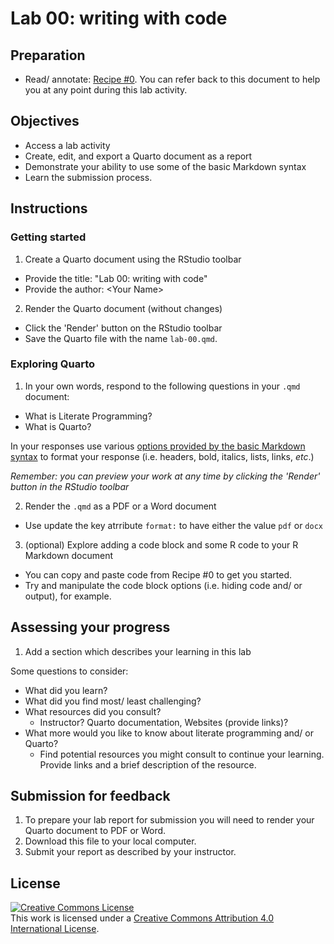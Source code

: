 # Lab 00: writing with code

<!--
- [ ] Create dev container
-->

<!-- NOTE:
You can preview this README.md document by clicking the 'Preview' button in the RStudio toolbar. The rendered document will appear in the 'Viewer' pane to the right as a formatted report.
-->

## Preparation

- Read/ annotate: [Recipe \#0](https://qtalr.github.io/qtalrkit/articles/recipe-0.html). You can refer back to this document to help you at any point during this lab activity.

## Objectives

- Access a lab activity
- Create, edit, and export a Quarto document as a report
- Demonstrate your ability to use some of the basic Markdown syntax
- Learn the submission process.

## Instructions

### Getting started

1. Create a Quarto document using the RStudio toolbar
  - Provide the title: "Lab 00: writing with code"
  - Provide the author: \<Your Name\>
2. Render the Quarto document (without changes)
  - Click the 'Render' button on the RStudio toolbar
  - Save the Quarto file with the name `lab-00.qmd`.

### Exploring Quarto

1. In your own words, respond to the following questions in your `.qmd` document:

- What is Literate Programming?
- What is Quarto?

In your responses use various [options provided by the basic Markdown syntax](https://quarto.org/docs/authoring/markdown-basics.html) to format your response (i.e. headers, bold, italics, lists, links, *etc*.)

*Remember: you can preview your work at any time by clicking the 'Render' button in the RStudio toolbar*

2. Render the `.qmd` as a PDF or a Word document
  - Use update the key atrribute `format:` to have either the value `pdf` or `docx`

3. (optional) Explore adding a code block and some R code to your R Markdown document
  - You can copy and paste code from Recipe #0 to get you started.
  - Try and manipulate the code block options (i.e. hiding code and/ or output), for example.

## Assessing your progress

1. Add a section which describes your learning in this lab

Some questions to consider:

  - What did you learn?
  - What did you find most/ least challenging?
  - What resources did you consult?
    - Instructor? Quarto documentation, Websites (provide links)?
  - What more would you like to know about literate programming and/ or Quarto?
    - Find potential resources you might consult to continue your learning. Provide links and a brief description of the resource.

## Submission for feedback

1. To prepare your lab report for submission you will need to render your Quarto document to PDF or Word.
2. Download this file to your local computer.
3. Submit your report as described by your instructor.

## License

<a rel="license" href="http://creativecommons.org/licenses/by/4.0/"><img alt="Creative Commons License" style="border-width:0" src="https://i.creativecommons.org/l/by/4.0/88x31.png" /></a><br />This work is licensed under a <a rel="license" href="http://creativecommons.org/licenses/by/4.0/">Creative Commons Attribution 4.0 International License</a>.